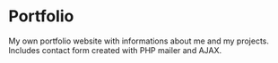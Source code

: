 # Portfolio
My own portfolio website with informations about me and my projects. Includes contact form created with PHP mailer and AJAX.
